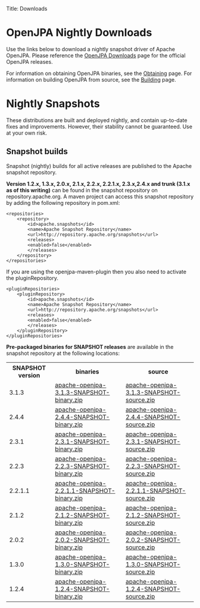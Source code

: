 Title: Downloads


<a name="Downloads Nightly"></a>


<a name="Downloads-OpenJPANightly"></a>

# OpenJPA Nightly Downloads

Use the links below to download a nightly snapshot driver of Apache OpenJPA. Please
reference the [OpenJPA Downloads](downloads.html) page for the official OpenJPA releases.

For information on obtaining OpenJPA binaries, see the [Obtaining](obtaining.html)
 page. For information on building OpenJPA from source, see the [Building](building.html)
 page.

<a name="Downloads-NightlySnapshots"></a>

# Nightly Snapshots

These distributions are built and deployed nightly, and contain up-to-date
fixes and improvements. However, their stability cannot be guaranteed. Use
at your own risk.

## Snapshot builds 
Snapshot (nightly) builds for all active releases are published to the Apache snapshot repository.

**Version 1.2.x, 1.3.x, 2.0.x, 2.1.x, 2.2.x, 2.2.1.x, 2.3.x,2.4.x and trunk (3.1.x as of this writing)**
can be found in the snapshot repository on repository.apache.org. A maven
project can access this snapshot repository by adding the following
repository in pom.xml:

    <repositories>
        <repository>
            <id>apache.snapshots</id>
            <name>Apache Snapshot Repository</name>
            <url>http://repository.apache.org/snapshots</url>
            <releases>
            <enabled>false</enabled>
            </releases>
        </repository>
    </repositories>

If you are using the openjpa-maven-plugin then you also need to activate the pluginRepository.

    <pluginRepositories>
        <pluginRepository>
            <id>apache.snapshots</id>
            <name>Apache Snapshot Repository</name>
            <url>http://repository.apache.org/snapshots</url>
            <releases>
            <enabled>false</enabled>
            </releases>
        </pluginRepository>
    </pluginRepositories>


**Pre-packaged binaries for SNAPSHOT releases** are available in the
snapshot repository at the following locations:

<table>
<tr><th> SNAPSHOT version </th><th> binaries </th><th> source </th></tr>
<tr><td class="border"> 3.1.3 </td>
    <td class="border"> <a href="https://repository.apache.org/snapshots/org/apache/openjpa/apache-openjpa/3.1.3-SNAPSHOT/">apache-openjpa-3.1.3-SNAPSHOT-binary.zip</a>
    <td class="border"> <a href="https://repository.apache.org/snapshots/org/apache/openjpa/apache-openjpa/3.1.3-SNAPSHOT/">apache-openjpa-3.1.3-SNAPSHOT-source.zip</a>
</tr>
<tr><td class="border"> 2.4.4 </td>
    <td class="border"> <a href="https://repository.apache.org/snapshots/org/apache/openjpa/apache-openjpa/2.4.4-SNAPSHOT/">apache-openjpa-2.4.4-SNAPSHOT-binary.zip</a>
    <td class="border"> <a href="https://repository.apache.org/snapshots/org/apache/openjpa/apache-openjpa/2.4.4-SNAPSHOT/">apache-openjpa-2.4.4-SNAPSHOT-source.zip</a>
</tr>
<tr><td class="border"> 2.3.1 </td>
    <td class="border"> <a href="https://repository.apache.org/snapshots/org/apache/openjpa/apache-openjpa/2.3.1-SNAPSHOT/">apache-openjpa-2.3.1-SNAPSHOT-binary.zip</a>
    <td class="border"> <a href="https://repository.apache.org/snapshots/org/apache/openjpa/apache-openjpa/2.3.1-SNAPSHOT/">apache-openjpa-2.3.1-SNAPSHOT-source.zip</a>
</tr>
<tr><td class="border"> 2.2.3 </td>
    <td class="border"> <a href="https://repository.apache.org/snapshots/org/apache/openjpa/apache-openjpa/2.2.3-SNAPSHOT/">apache-openjpa-2.2.3-SNAPSHOT-binary.zip</a>
    <td class="border"> <a href="https://repository.apache.org/snapshots/org/apache/openjpa/apache-openjpa/2.2.3-SNAPSHOT/">apache-openjpa-2.2.3-SNAPSHOT-source.zip</a>
</tr>
<tr><td class="border"> 2.2.1.1 </td>
    <td class="border"> <a href="https://repository.apache.org/snapshots/org/apache/openjpa/apache-openjpa/2.2.1.1-SNAPSHOT/">apache-openjpa-2.2.1.1-SNAPSHOT-binary.zip</a>
    <td class="border"> <a href="https://repository.apache.org/snapshots/org/apache/openjpa/apache-openjpa/2.2.1.1-SNAPSHOT/">apache-openjpa-2.2.1.1-SNAPSHOT-source.zip</a>
</tr>
<tr><td class="border"> 2.1.2 </td>
    <td class="border"> <a href="https://repository.apache.org/snapshots/org/apache/openjpa/apache-openjpa/2.1.2-SNAPSHOT/">apache-openjpa-2.1.2-SNAPSHOT-binary.zip</a>
    <td class="border"> <a href="https://repository.apache.org/snapshots/org/apache/openjpa/apache-openjpa/2.1.2-SNAPSHOT/">apache-openjpa-2.1.2-SNAPSHOT-source.zip</a>
</tr>
<tr><td class="border"> 2.0.2 </td>
    <td class="border"> <a href="https://repository.apache.org/snapshots/org/apache/openjpa/apache-openjpa/2.0.2-SNAPSHOT/">apache-openjpa-2.0.2-SNAPSHOT-binary.zip</a>
    <td class="border"> <a href="https://repository.apache.org/snapshots/org/apache/openjpa/apache-openjpa/2.0.2-SNAPSHOT/">apache-openjpa-2.0.2-SNAPSHOT-source.zip</a>
</tr>
<tr><td class="border"> 1.3.0 </td>
    <td class="border"> <a href="https://repository.apache.org/snapshots/org/apache/openjpa/apache-openjpa/1.3.0-SNAPSHOT/">apache-openjpa-1.3.0-SNAPSHOT-binary.zip</a>
    <td class="border"> <a href="https://repository.apache.org/snapshots/org/apache/openjpa/apache-openjpa/1.3.0-SNAPSHOT/">apache-openjpa-1.3.0-SNAPSHOT-source.zip</a>
</tr>
<tr><td class="border"> 1.2.4 </td>
    <td class="border"> <a href="https://repository.apache.org/snapshots/org/apache/openjpa/apache-openjpa/1.2.4-SNAPSHOT/">apache-openjpa-1.2.4-SNAPSHOT-binary.zip</a>
    <td class="border"> <a href="https://repository.apache.org/snapshots/org/apache/openjpa/apache-openjpa/1.2.4-SNAPSHOT/">apache-openjpa-1.2.4-SNAPSHOT-source.zip</a>
</tr>
</table>


